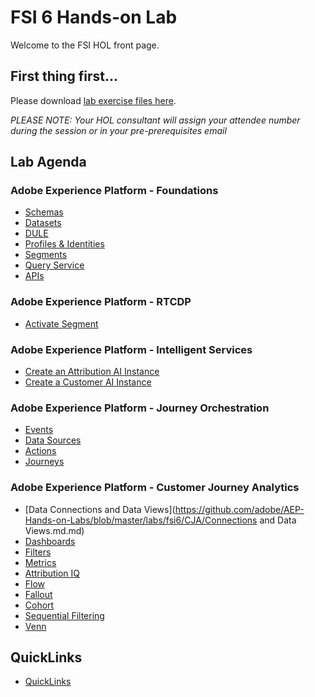 # FSI 6 Hands-on Lab

Welcome to the FSI HOL front page.

## First thing first...

Please download [lab exercise files here](https://github.com/adobe/AEP-Hands-on-Labs/blob/master/labs/fsi6/lab_downloads.md).

*PLEASE NOTE: Your HOL consultant will assign your attendee number during the session or in your pre-prerequisites email*

## Lab Agenda

### Adobe Experience Platform - Foundations
 - [Schemas](https://github.com/adobe/AEP-Hands-on-Labs/blob/master/labs/fsi6/Foundations/Schemas.md)
 - [Datasets](https://github.com/adobe/AEP-Hands-on-Labs/blob/master/labs/fsi6/Foundations/Datasets.md)
 - [DULE](https://github.com/adobe/AEP-Hands-on-Labs/blob/master/labs/fsi6/Foundations/DULE.md)
 - [Profiles & Identities](https://github.com/adobe/AEP-Hands-on-Labs/blob/master/labs/fsi6/Foundations/Profiles.md)
 - [Segments](https://github.com/adobe/AEP-Hands-on-Labs/blob/master/labs/fsi6/Foundations/Segments.md)
 - [Query Service](https://github.com/adobe/AEP-Hands-on-Labs/blob/master/labs/fsi6/Foundations/DeepDive%20QueryService.md)
 - [APIs](https://github.com/adobe/AEP-Hands-on-Labs/blob/master/labs/fsi6/Foundations/APIs.md)

### Adobe Experience Platform - RTCDP
- [Activate Segment](https://github.com/adobe/AEP-Hands-on-Labs/blob/master/labs/fsi6/Foundations/destinations.md)

### Adobe Experience Platform - Intelligent Services
- [Create an Attribution AI Instance](https://github.com/adobe/AEP-Hands-on-Labs/blob/master/labs/fsi6/Intelligent%20Services/attributionai.md)
- [Create a Customer AI Instance](https://github.com/adobe/AEP-Hands-on-Labs/blob/master/labs/fsi6/Intelligent%20Services/Customer%20AI.md)

### Adobe Experience Platform - Journey Orchestration
 - [Events](https://github.com/adobe/AEP-Hands-on-Labs/blob/master/labs/fsi6/Journey%20Orchestration/Exercise1-Events.md)
 - [Data Sources](https://github.com/adobe/AEP-Hands-on-Labs/blob/master/labs/fsi6/Journey%20Orchestration/Exercise2-DataSources.md)
 - [Actions](https://github.com/adobe/AEP-Hands-on-Labs/blob/master/labs/fsi6/Journey%20Orchestration/Exercise3-Action.md)
 - [Journeys](https://github.com/adobe/AEP-Hands-on-Labs/tree/master/labs/fsi6/Journey%20Orchestration)


### Adobe Experience Platform - Customer Journey Analytics
 - [Data Connections and Data Views](https://github.com/adobe/AEP-Hands-on-Labs/blob/master/labs/fsi6/CJA/Connections and Data Views.md.md)
 - [Dashboards](https://github.com/adobe/AEP-Hands-on-Labs/blob/master/labs/fsi6/CJA/Dashboards.md)
 - [Filters](https://github.com/adobe/AEP-Hands-on-Labs/blob/master/labs/fsi6/CJA/Filters.md)
 - [Metrics](https://github.com/adobe/AEP-Hands-on-Labs/blob/master/labs/fsi6/CJA/Metrics.md)
 - [Attribution IQ](https://github.com/adobe/AEP-Hands-on-Labs/blob/master/labs/fsi6/CJA/AttributionIQ.md)
 - [Flow](https://github.com/adobe/AEP-Hands-on-Labs/blob/master/labs/fsi6/CJA/Flow.md)
 - [Fallout](https://github.com/adobe/AEP-Hands-on-Labs/blob/master/labs/fsi6/CJA/Fallout.md)
 - [Cohort](https://github.com/adobe/AEP-Hands-on-Labs/blob/master/labs/fsi6/CJA/Cohort.md)
 - [Sequential Filtering](https://github.com/adobe/AEP-Hands-on-Labs/blob/master/labs/fsi6/CJA/SeqeuntialFiltering.md)
 - [Venn](https://github.com/adobe/AEP-Hands-on-Labs/blob/master/labs/fsi6/CJA/Venn.md)
 
## QuickLinks

 - [QuickLinks](https://github.com/adobe/AEP-Hands-on-Labs/blob/master/labs/quicklinks/quicklinks_fsi.md)
